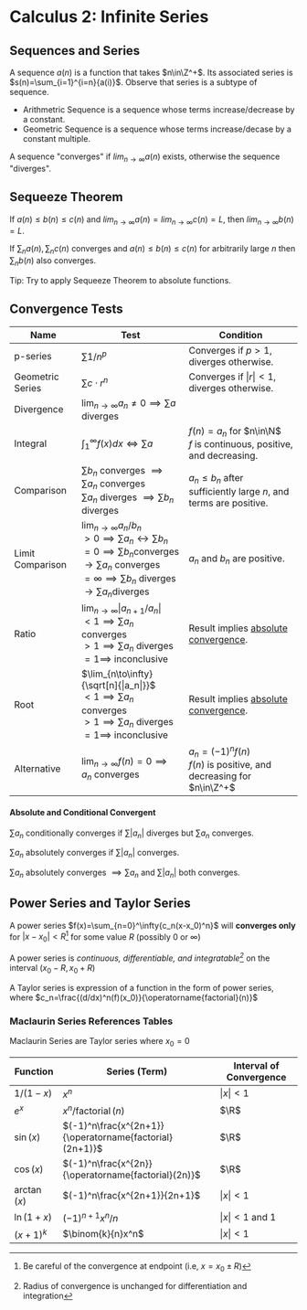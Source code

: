 # Calculus 2: Infinite Series

## Sequences and Series

A sequence $a(n)$ is a function that takes $n\in\Z^+$. Its associated series is $s(n)=\sum_{i=1}^{i=n}{a(i)}$. Observe that series is a subtype of sequence.

- Arithmetric Sequence is a sequence whose terms increase/decrease by a constant.
- Geometric Sequence is a sequence whose terms increase/decase by a constant multiple.

A sequence "converges" if $lim_{n\to\infty}a(n)$ exists, otherwise the sequence "diverges".

## Sequeeze Theorem

If $a(n)\leq b(n)\leq c(n)$ and $lim_{n\to\infty}a(n)=lim_{n\to\infty}c(n)=L$, then $lim_{n\to\infty}b(n)=L$.

If $\sum_n{a(n)}, \sum_n{c(n)}$ converges and $a(n)\leq b(n)\leq c(n)$ for arbitrarily large $n$ then $\sum_n{b(n)}$ also converges.

Tip: Try to apply Sequeeze Theorem to absolute functions.

## Convergence Tests

| Name             | Test                                                                                                                                                                                                         | Condition                                                                  |
| ---------------- | ------------------------------------------------------------------------------------------------------------------------------------------------------------------------------------------------------------ | -------------------------------------------------------------------------- |
| p-series         | $\sum{1/n^p}$                                                                                                                                                                                                | Converges if $p>1$, diverges otherwise.                                    |
| Geometric Series | $\sum{c\cdot r^n}$                                                                                                                                                                                           | Converges if $\|r\| <1$, diverges otherwise.                               |
| Divergence       | $\lim_{n\to\infty}{a_n}\neq0 \implies \sum{a}$ diverges                                                                                                                                                      |                                                                            |
| Integral         | $\int_{1}^{\infty}{f(x)dx} \iff \sum{a}$                                                                                                                                                                     | $f(n)=a_n$ for $n\in\N$<br />$f$ is continuous, positive, and decreasing.  |
| Comparison       | $\sum{b_n}$ converges $\implies\sum{a_n}$ converges<br />$\sum{a_n}$ diverges $\implies\sum{b_n}$ diverges                                                                                                   | $a_n\le b_n$ after sufficiently large $n$, and terms are positive.         |
| Limit Comparison | $\lim_{n\to\infty}{a_n/b_n}$<br />$>0\implies\sum{a_n}\leftrightarrow\sum{b_n}$<br />$=0\implies\sum{b_n}$converges $\to\sum{a_n}$ converges<br />$=\infty\implies\sum{b_n}$ diverges $\to\sum{a_n}$diverges | $a_n$ and $b_n$ are positive.                                              |
| Ratio            | $\lim_{n\to\infty}{\|{a_{n+1}}/{a_n}\|}$<br />$<1\implies\sum{a_n}$ converges<br />$>1\implies\sum{a_n}$ diverges<br />$=1\implies$ inconclusive                                                             | Result implies [absolute convergence](#absolute-convergence).              |
| Root             | $\lim_{n\to\infty}{\sqrt[n]{\|a_n\|}}$<br />$<1\implies\sum{a_n}$ converges<br />$>1\implies\sum{a_n}$ diverges<br />$=1\implies$ inconclusive                                                               | Result implies [absolute convergence](#absolute-convergence).              |
| Alternative      | $\lim_{n\to\infty}f(n)=0\implies a_n$ converges                                                                                                                                                              | $a_n=(-1)^{n}f(n)$<br />$f(n)$ is positive,  and decreasing for $n\in\Z^+$ |

#### Absolute and Conditional Convergent

$\sum{a_n}$ conditionally converges if $\sum{|a_n|}$ diverges but $\sum{a_n}$ converges.

<a name="absolute-convergence"></a>

$\sum{a_n}$ absolutely converges if $\sum{|a_n|}$ converges.

$\sum{a_n}$ absolutely converges $\implies \sum{a_n}$ and $\sum{|a_n|}$ both converges.

## Power Series and Taylor Series

A power series $f(x)=\sum_{n=0}^\infty{c_n(x-x_0)^n}$ will **converges only** for $|x-x_0|<R$[^ p1] for some value $R$ (possibly $0$ or $\infty$)

A power series is *continuous, differentiable, and integratable[^ p2]* on the interval $(x_0-R, x_0+R)$

A Taylor series is expression of a function in the form of power series, where $c_n=\frac{(d/dx)^n(f)(x_0)}{\operatorname{factorial}(n)}$

[^ p1]: Be careful of the convergence at endpoint (i.e, $x=x_0\pm R$)
[^ p2]: Radius of convergence is unchanged for differentiation and integration

### Maclaurin Series References Tables

Maclaurin Series are Taylor series where $x_0=0$

| Function     | Series (Term)                                           | Interval of Convergence |
| ------------ | ------------------------------------------------------- | ----------------------- |
| $1/({1-x})$  | $x^n$                                                   | $\|x\|<1$               |
| $e^x$        | $x^n/\operatorname{factorial}(n)$                       | $\R$                    |
| $\sin(x)$    | $(-1)^n\frac{x^{2n+1}}{\operatorname{factorial}(2n+1)}$ | $\R$                    |
| $\cos(x)$    | $(-1)^n\frac{x^{2n}}{\operatorname{factorial}(2n)}$     | $\R$                    |
| $\arctan(x)$ | $(-1)^n\frac{x^{2n+1}}{2n+1}$                           | $\|x\|<1$               |
| $\ln(1+x)$   | $(-1)^{n+1}x^n/n$                                       | $\|x\|<1$ and 1         |
| $(x+1)^k$    | $\binom{k}{n}x^n$                                       | $\|x\|<1$               |


